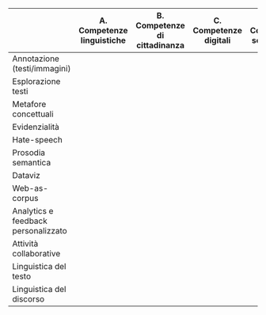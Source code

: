 <script src="https://cdnjs.cloudflare.com/ajax/libs/font-awesome/5.13.0/js/all.min.js" integrity="sha256-KzZiKy0DWYsnwMF+X1DvQngQ2/FxF7MF3Ff72XcpuPs=" crossorigin="anonymous"></script> 

|                                     |                A. Competenze linguistiche               |              B. Competenze di cittadinanza              |                  C. Competenze digitali                 |                D. Competenze scientifiche               |
|-------------------------------------|:-------------------------------------------------------:|:-------------------------------------------------------:|:-------------------------------------------------------:|:-------------------------------------------------------:|
| Annotazione (testi/immagini)        | <i class="fas fa-check-circle" style="color:green"></i> | <i class="fas fa-check-circle" style="color:green"></i> |                                                         |                                                         |
| Esplorazione testi                  | <i class="fas fa-check-circle" style="color:green"></i> |                                                         | <i class="fas fa-check-circle" style="color:green"></i> |                                                         |
| Metafore concettuali                | <i class="fas fa-check-circle" style="color:green"></i> | <i class="fas fa-check-circle" style="color:green"></i> |                                                         |                                                         |
| Evidenzialità                       | <i class="fas fa-check-circle" style="color:green"></i> | <i class="fas fa-check-circle" style="color:green"></i> |                                                         | <i class="fas fa-check-circle" style="color:green"></i> |
| Hate-speech                         | <i class="fas fa-check-circle" style="color:green"></i> | <i class="fas fa-check-circle" style="color:green"></i> |                                                         |                                                         |
| Prosodia semantica                  | <i class="fas fa-check-circle" style="color:green"></i> | <i class="fas fa-check-circle" style="color:green"></i> |                                                         |                                                         |
| Dataviz                             | <i class="fas fa-check-circle" style="color:green"></i> |                                                         | <i class="fas fa-check-circle" style="color:green"></i> | <i class="fas fa-check-circle" style="color:green"></i> |
| Web-as-corpus                       |                                                         |                                                         | <i class="fas fa-check-circle" style="color:green"></i> | <i class="fas fa-check-circle" style="color:green"></i> |
| Analytics e feedback personalizzato | <i class="fas fa-check-circle" style="color:green"></i> | <i class="fas fa-check-circle" style="color:green"></i> |                                                         |                                                         |
| Attività collaborative              | <i class="fas fa-check-circle" style="color:green"></i> | <i class="fas fa-check-circle" style="color:green"></i> | <i class="fas fa-check-circle" style="color:green"></i> |                                                         |
| Linguistica del testo               | <i class="fas fa-check-circle" style="color:green"></i> |                                                         | <i class="fas fa-check-circle" style="color:green"></i> | <i class="fas fa-check-circle" style="color:green"></i> |
| Linguistica del discorso            |                                                         | <i class="fas fa-check-circle" style="color:green"></i> | <i class="fas fa-check-circle" style="color:green"></i> | <i class="fas fa-check-circle" style="color:green"></i> |
